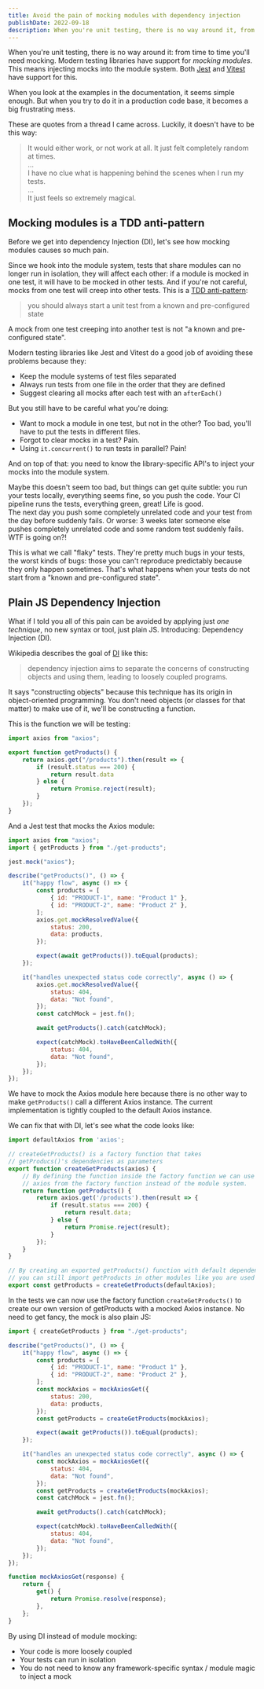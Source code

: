 ```yaml
---
title: Avoid the pain of mocking modules with dependency injection
publishDate: 2022-09-18
description: When you're unit testing, there is no way around it, from time to time you'll need mocking...
---
```


When you're unit testing, there is no way around it: from time to time you'll need mocking. Modern testing libraries have support for *mocking modules*. This means injecting mocks into the module system. Both [Jest](https://jestjs.io/docs/mock-functions#mocking-modules) and [Vitest](https://vitest.dev/guide/mocking.html#modules) have support for this.

When you look at the examples in the documentation, it seems simple enough. But when you try to do it in a production code base, it becomes a big frustrating mess.

These are quotes from a thread I came across. Luckily, it doesn't have to be this way:

> It would either work, or not work at all. It just felt completely random at times.  
> ...  
> I have no clue what is happening behind the scenes when I run my tests.  
> ...  
> It just feels so extremely magical.

## Mocking modules is a TDD anti-pattern

Before we get into dependency Injection (DI), let's see how mocking modules causes so much pain.

Since we hook into the module system, tests that share modules can no longer run in isolation, they will affect each other: if a module is mocked in one test, it will have to be mocked in other tests. And if you're not careful, mocks from one test will creep into other tests. This is a [TDD anti-pattern](https://en.wikipedia.org/wiki/Test-driven_development#Practices_to_avoid,_or_%22anti-patterns%22):

> you should always start a unit test from a known and pre-configured state

A mock from one test creeping into another test is not "a known and pre-configured state".

Modern testing libraries like Jest and Vitest do a good job of avoiding these problems because they:
* Keep the module systems of test files separated
* Always run tests from one file in the order that they are defined
* Suggest clearing all mocks after each test with an `afterEach()`

But you still have to be careful what you're doing:  
* Want to mock a module in one test, but not in the other? Too bad, you'll have to put the tests in different files.
* Forgot to clear mocks in a test? Pain.
* Using `it.concurrent()` to run tests in parallel? Pain!

And on top of that: you need to know the library-specific API's to inject your mocks into the module system.

Maybe this doesn't seem too bad, but things can get quite subtle: you run your tests locally, everything seems fine, so you push the code. Your CI pipeline runs the tests, everything green, great! Life is good.  
The next day you push some completely unrelated code and your test from the day before suddenly fails. Or worse: 3 weeks later someone else pushes completely unrelated code and some random test suddenly fails. WTF is going on?!

This is what we call "flaky" tests. They're pretty much bugs in your tests, the worst kinds of bugs: those you can't reproduce predictably because they only happen sometimes. That's what happens when your tests do not start from a "known and pre-configured state".

## Plain JS Dependency Injection

What if I told you all of this pain can be avoided by applying just *one technique*, no new syntax or tool, just plain JS. Introducing: Dependency Injection (DI).

Wikipedia describes the goal of [DI](https://en.wikipedia.org/wiki/Dependency_injection) like this:

> dependency injection aims to separate the concerns of constructing objects and using them, leading to loosely coupled programs.

It says "constructing objects" because this technique has its origin in object-oriented programming. You don't need objects (or classes for that matter) to make use of it, we'll be constructing a function.

This is the function we will be testing:

```js
import axios from "axios";

export function getProducts() {
    return axios.get("/products").then(result => {
        if (result.status === 200) {
            return result.data
        } else {
            return Promise.reject(result);
        }
    });
}
```

And a Jest test that mocks the Axios module:

```js
import axios from "axios";
import { getProducts } from "./get-products";

jest.mock("axios");

describe("getProducts()", () => {
    it("happy flow", async () => {
        const products = [
            { id: "PRODUCT-1", name: "Product 1" },
            { id: "PRODUCT-2", name: "Product 2" },
        ];
        axios.get.mockResolvedValue({
            status: 200,
            data: products,
        });

        expect(await getProducts()).toEqual(products);
    });

    it("handles unexpected status code correctly", async () => {
        axios.get.mockResolvedValue({
            status: 404,
            data: "Not found",
        });
        const catchMock = jest.fn();

        await getProducts().catch(catchMock);

        expect(catchMock).toHaveBeenCalledWith({
            status: 404,
            data: "Not found",
        });
    });
});
```

We have to mock the Axios module here because there is no other way to make `getProducts()` call a different Axios instance. The current implementation is tightly coupled to the default Axios instance.

We can fix that with DI, let's see what the code looks like:

```js
import defaultAxios from 'axios';

// createGetProducts() is a factory function that takes
// getProducs()'s dependencies as parameters
export function createGetProducts(axios) {
    // By defining the function inside the factory function we can use
    // axios from the factory function instead of the module system.
    return function getProducts() {
        return axios.get('/products').then(result => {
            if (result.status === 200) {
                return result.data;
            } else {
                return Promise.reject(result);
            }
        });
    }
}

// By creating an exported getProducts() function with default dependencies
// you can still import getProducts in other modules like you are used to.
export const getProducts = createGetProducts(defaultAxios);
```

In the tests we can now use the factory function `createGetProducts()` to create our own version of getProducts with a mocked Axios instance. No need to get fancy, the mock is also plain JS:

```js
import { createGetProducts } from "./get-products";

describe("getProducts()", () => {
    it("happy flow", async () => {
        const products = [
            { id: "PRODUCT-1", name: "Product 1" },
            { id: "PRODUCT-2", name: "Product 2" },
        ];
        const mockAxios = mockAxiosGet({
            status: 200,
            data: products,
        });
        const getProducts = createGetProducts(mockAxios);

        expect(await getProducts()).toEqual(products);
    });

    it("handles an unexpected status code correctly", async () => {
        const mockAxios = mockAxiosGet({
            status: 404,
            data: "Not found",
        });
        const getProducts = createGetProducts(mockAxios);
        const catchMock = jest.fn();

        await getProducts().catch(catchMock);

        expect(catchMock).toHaveBeenCalledWith({
            status: 404,
            data: "Not found",
        });
    });
});

function mockAxiosGet(response) {
    return {
        get() {
            return Promise.resolve(response);
        },
    };
}
```

By using DI instead of module mocking:

* Your code is more loosely coupled
* Your tests can run in isolation
* You do not need to know any framework-specific syntax / module magic to inject a mock
